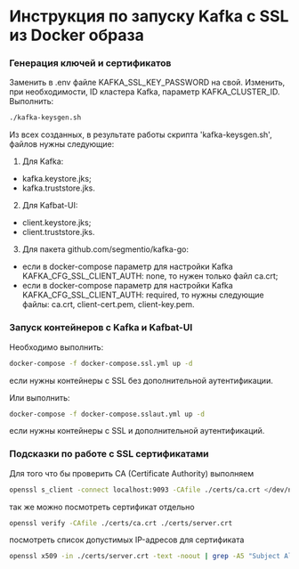 # Инструкция по запуску Kafka с SSL из Docker образа

### Генерация ключей и сертификатов

Заменить в .env файле KAFKA_SSL_KEY_PASSWORD на свой.
Изменить, при необходимости, ID кластера Kafka, параметр KAFKA_CLUSTER_ID.
Выполнить:

```bash
./kafka-keysgen.sh
```

Из всех созданных, в результате работы скрипта 'kafka-keysgen.sh', файлов нужны следующие:

1. Для Kafka:

- kafka.keystore.jks;
- kafka.truststore.jks.

2. Для Kafbat-UI:

- client.keystore.jks;
- client.truststore.jks.

3. Для пакета github.com/segmentio/kafka-go:

- если в docker-compose параметр для настройки Kafka KAFKA_CFG_SSL_CLIENT_AUTH: none, то нужен только файл ca.crt;
- если в docker-compose параметр для настройки Kafka KAFKA_CFG_SSL_CLIENT_AUTH: required, то нужны следующие файлы: ca.crt, client-cert.pem, client-key.pem.

### Запуск контейнеров с Kafka и Kafbat-UI

Необходимо выполнить:

```bash
docker-compose -f docker-compose.ssl.yml up -d
```

если нужны контейнеры с SSL без дополнительной аутентификации.

Или выполнить:

```bash
docker-compose -f docker-compose.sslaut.yml up -d
```

если нужны контейнеры с SSL и дополнительной аутентификаций.

### Подсказки по работе с SSL сертификатами

Для того что бы проверить CA (Certificate Authority) выполняем

```bash
openssl s_client -connect localhost:9093 -CAfile ./certs/ca.crt </dev/null
```

так же можно посмотреть сертификат отдельно

```bash
openssl verify -CAfile ./certs/ca.crt ./certs/server.crt
```

посмотреть список допустимых IP-адресов для сертификата

```bash
openssl x509 -in ./certs/server.crt -text -noout | grep -A5 "Subject Alternative Name"
```
